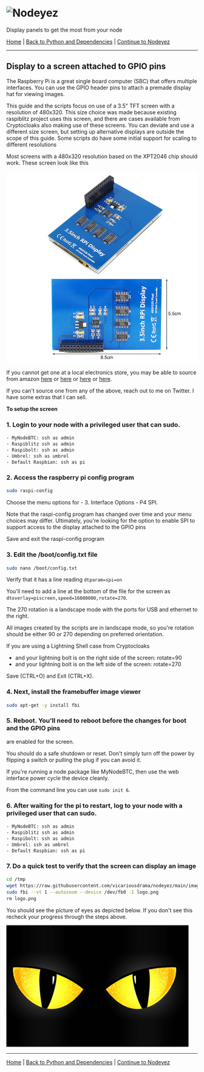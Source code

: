 # ![Nodeyez](../../../../raw/branch/main/images/nodeyez.svg)
Display panels to get the most from your node

[Home](../README.md) | [Back to Python and Dependencies](./install-2-pythondeps.md) | [Continue to Nodeyez](./install-4-nodeyez.md)

---

## Display to a screen attached to GPIO pins

The Raspberry Pi is a great single board computer (SBC) that offers multiple
interfaces.  You can use the GPIO header pins to attach a premade display hat
for viewing images.  

This guide and the scripts focus on use of a 3.5" TFT screen with a resolution
of 480x320.  This size choice was made because existing raspiblitz project uses
this screen, and there are cases available from Cryptocloaks also making use of
these screens.  You can deviate and use a different size screen, but setting
up alternative displays are outside the scope of this guide.  Some scripts do
have some initial support for scaling to different resolutions

Most screens with a 480x320 resolution based on the XPT2046 chip should work.
These screen look like this

![image of the 3.5" TFT screen for raspberry pi](../images/xpt2046-tft-piscreen.jpg)

If you cannot get one at a local electronics store, you may be able to source
from amazon [here](https://www.amazon.com/gp/product/B07V9WW96D) 
  or [here](https://www.amazon.com/gp/product/B07L414LZP)
  or [here](https://www.amazon.com/gp/product/B08KZXSJW2)
  or [here](https://www.amazon.com/gp/product/B083C12N57).  

If you can't source one from any of the above, reach out to me on Twitter.
I have some extras that I can sell.

**To setup the screen**

### 1.  Login to your node with a privileged user that can sudo.
    - MyNodeBTC: ssh as admin
    - Raspiblitz ssh as admin
    - Raspibolt: ssh as admin
    - Umbrel: ssh as umbrel
    - Default Raspbian: ssh as pi

### 2. Access the raspberry pi config program

   ```sh
   sudo raspi-config
   ```

   Choose the menu options for 
     - 3. Interface Options
     - P4 SPI.  

   Note that the raspi-config program has changed over time and your menu
   choices may differ. Ultimately, you're looking for the option to enable
   SPI to support access to the display attached to the GPIO pins

   Save and exit the raspi-config program

### 3. Edit the /boot/config.txt file

   ```sh
   sudo nano /boot/config.txt
   ```

   Verify that it has a line reading `dtparam=spi=on`

   You'll need to add a line at the bottom of the file for the screen as 
   `dtoverlay=piscreen,speed=16000000,rotate=270`.  

   The 270 rotation is a landscape mode with the ports for USB and ethernet to
   the right.  

   All images created by the scripts are in landscape mode, so you're rotation 
   should be either 90 or 270 depending on preferred orientation.  

   If you are using a Lightning Shell case from Cryptocloaks 
   - and your lightning bolt is on the right side of the screen: rotate=90
   - and your lightning bolt is on the left side of the screen: rotate=270

   Save (CTRL+O) and Exit (CTRL+X).

### 4. Next, install the framebuffer image viewer 

   ```sh
   sudo apt-get -y install fbi
   ```

### 5. Reboot. You'll need to reboot before the changes for boot and the GPIO pins
   are enabled for the screen.  

   You should do a safe shutdown or reset. Don't simply turn off the power by
   flipping a switch or pulling the plug if you can avoid it.

   If you're running a node package like MyNodeBTC, then use the web interface
   power cycle the device cleanly.  

   From the command line you can use `sudo init 6`.

### 6. After waiting for the pi to restart, log to your node with a privileged user that can sudo.
    - MyNodeBTC: ssh as admin
    - Raspiblitz ssh as admin
    - Raspibolt: ssh as admin
    - Umbrel: ssh as umbrel
    - Default Raspbian: ssh as pi

### 7. Do a quick test to verify that the screen can display an image

   ```sh
   cd /tmp
   wget https://raw.githubusercontent.com/vicariousdrama/nodeyez/main/images/logo.png
   sudo fbi --vt 1 --autozoom --device /dev/fb0 -1 logo.png
   rm logo.png
   ```

   You should see the picture of eyes as depicted below.  If you don't see this
   recheck your progress through the steps above.

   ![nodeyez logo](../images/logo.png)   

---

[Home](../README.md) | [Back to Python and Dependencies](./install-2-pythondeps.md) | [Continue to Nodeyez](./install-4-nodeyez.md)


